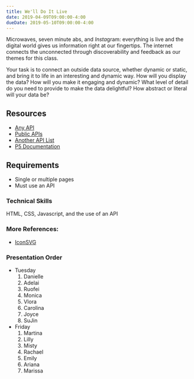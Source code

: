 ```yaml
---
title: We'll Do It Live
date: 2019-04-09T09:00:00-4:00
dueDate: 2019-05-10T09:00:00-4:00
---
```


Microwaves, seven minute abs, and *Insta*gram: everything is live and the digital world gives us information right at our fingertips. The internet connects the unconnected through discoverability and feedback as our themes for this class.

Your task is to connect an outside data source, whether dynamic or static, and bring it to life in an interesting and dynamic way. How will you display the data? How will you make it engaging and dynamic? What level of detail do you need to provide to make the data delightful? How abstract or literal will your data be?

## Resources

- [Any API](https://any-api.com/)
- [Public APIs](https://github.com/toddmotto/public-apis)
- [Another API List](https://apilist.fun/)
- [P5 Documentation](https://p5js.org/reference/)

## Requirements

- Single or multiple pages
- Must use an API

### Technical Skills

HTML, CSS, Javascript, and the use of an API


### More References:

- [IconSVG](http://iconsvg.xyz)

### Presentation Order

- Tuesday
  1. Danielle
  2. Adelai
  3. Ruofei
  4. Monica
  5. Vlora
  6. Carolina
  7. Joyce
  8. SuJin
- Friday
  1. Martina
  2. Lilly
  3. Misty
  4. Rachael
  5. Emily
  6. Ariana
  7. Marissa
